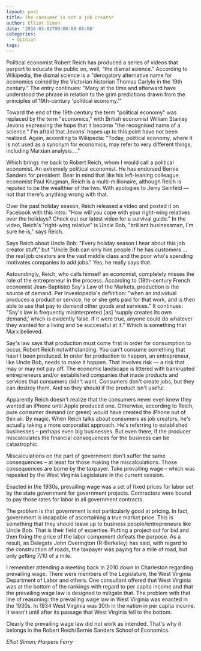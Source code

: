```yaml
---
layout: post
title: The consumer is not a job creator
author: Elliot Simon
date: '2016-03-02T09:00:00-05:00'
categories:
  - Opinion
tags:
---
```

Political economist Robert Reich has produced a series of videos that purport to educate the public on, well, "the dismal science." According to Wikipedia, the dismal science is a "derogatory alternative name for economics coined by the Victorian historian Thomas Carlyle in the 19th century." The entry continues: "Many at the time and afterward have understood the phrase in relation to the grim predictions drawn from the principles of 19th-century 'political economy.'"

Toward the end of the 19th century the term "political economy" was replaced by the term "economics," with British economist William Stanley Jevons expressing the hope that it become "the recognised name of a science." I'm afraid that Jevons' hopes up to this point have not been realized. Again, according to Wikipedia: "Today, political economy, where it is not used as a synonym for economics, may refer to very different things, including Marxian analysis...."

Which brings me back to Robert Reich, whom I would call a political economist. An extremely political economist. He has endorsed Bernie Sanders for president. Bear in mind that like his left-leaning colleague, economist Paul Krugman, Reich is a multi-millionaire, although Reich is reputed to be the wealthier of the two. With apologies to Jerry Seinfeld — not that there's anything wrong with that.

Over the past holiday season, Reich released a video and posted it on Facebook with this intro: "How will you cope with your right-wing relatives over the holidays? Check out our latest video for a survival guide." In the video, Reich's "right-wing relative" is Uncle Bob, "brilliant businessman, I'm sure he is," says Reich.

Says Reich about Uncle Bob: "Every holiday season I hear about this job creator stuff," but "Uncle Bob can only hire people if he has customers ... the real job creators are the vast middle class and the poor who's spending motivates companies to add jobs." Yes, he really says that.

Astoundingly, Reich, who calls himself an economist, completely misses the role of the entrepreneur in the process. According to (18th-century French economist Jean-Baptiste) Say's Law of the Markets, production is the source of demand. Per Investopedia's definition: "when an individual produces a product or service, he or she gets paid for that work, and is then able to use that pay to demand other goods and services." It continues: "Say's law is frequently misinterpreted [as] 'supply creates its own demand,' which is evidently false. If it were true, anyone could do whatever they wanted for a living and be successful at it." Which is something that Marx believed.

Say's law says that production must come first in order for consumption to occur, Robert Reich notwithstanding. You can't consume something that hasn't been produced. In order for production to happen, an entrepreneur, like Uncle Bob, needs to make it happen. That involves risk — a risk that may or may not pay off. The economic landscape is littered with bankrupted entrepreneurs and/or established companies that made products and services that consumers didn't want. Consumers don't create jobs, but they can destroy them. And so they should if the product isn't useful.

Apparently Reich doesn't realize that the consumers never even knew they wanted an iPhone until Apple produced one. Otherwise, according to Reich, pure consumer demand (or greed) would have created the iPhone out of thin air. By magic. When Reich talks about consumers as job creators, he's actually taking a more corporatist approach. He's referring to established businesses – perhaps even big businesses. But even there, if the producer miscalculates the financial consequences for the business can be catastrophic.

Miscalculations on the part of government don't suffer the same consequences – at least for those making the miscalculations. Those consequences are borne by the taxpayer. Take prevailing wage – which was repealed by the West Virginia Legislature in the current session.

Enacted in the 1930s, prevailing wage was a set of fixed prices for labor set by the state government for government projects. Contractors were bound to pay those rates for labor in all government contracts.

The problem is that government is not particularly good at pricing. In fact, government is incapable of ascertaining a true market price. This is something that they should leave up to business people/entrepreneurs like Uncle Bob. That is their field of expertise.  Putting a project out for bid and then fixing the price of the labor component defeats the purpose. As a result, as Delegate John Overington (R-Berkeley) has said, with regard to the construction of roads, the taxpayer was paying for a mile of road, but only getting 7/10 of a mile.

I remember attending a meeting back in 2010 down in Charleston regarding prevailing wage. There were members of the Legislature, the West Virginia Department of Labor and others. One consultant offered that West Virginia was at the bottom of the rankings with regard to per capita income and that the prevailing wage law is designed to mitigate that. The problem with that line of reasoning: the prevailing wage law in West Virginia was enacted in the 1930s. In 1934 West Virginia was 30th in the nation in per capita income. It wasn't until after its passage that West Virginia fell to the bottom.

Clearly the prevailing wage law did not work as intended. That's why it belongs in the Robert Reich/Bernie Sanders School of Economics.
        
_Elliot Simon; Harpers Ferry_